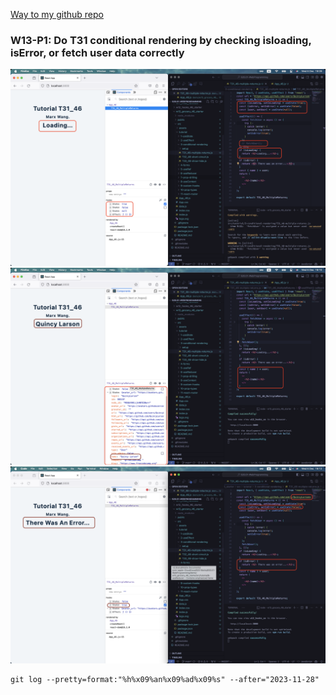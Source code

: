 [Way to my github repo](https://github.com/marx-w/1121-WP1-demo-211410146.git)

### W13-P1: Do T31 conditional rendering by checking isloading, isError, or fetch user data correctly
![](w13-p1-1.png)
![](w13-p1-2.png)
![](w13-p1-3.png)

```
git log --pretty=format:"%h%x09%an%x09%ad%x09%s" --after="2023-11-28"
```

```

```
